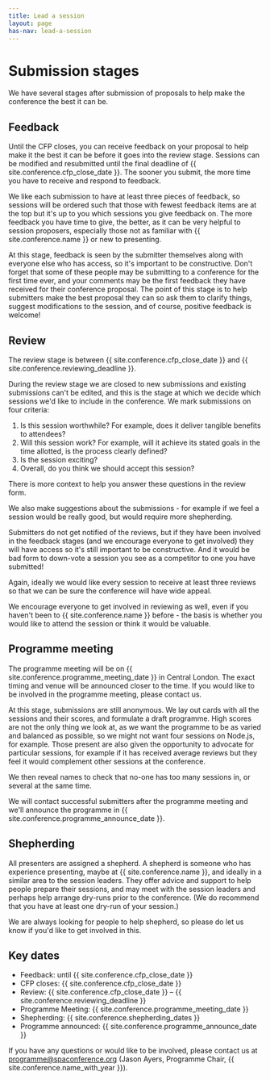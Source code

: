 ```yaml
---
title: Lead a session
layout: page
has-nav: lead-a-session
---
```


# Submission stages

We have several stages after submission of proposals to help make the conference the best it can be.

## Feedback

Until the CFP closes, you can receive feedback on your proposal to help make it the best it can be before it goes into the review stage. Sessions can be modified and resubmitted until the final deadline of {{ site.conference.cfp_close_date }}. The sooner you submit, the more time you have to receive and respond to feedback. 

We like each submission to have at least three pieces of feedback, so sessions will be ordered such that those with fewest feedback items are at the top but it's up to you which sessions you give feedback on. The more feedback you have time to give, the better, as it can be very helpful to session proposers, especially those not as familiar with {{ site.conference.name }} or new to presenting.

At this stage, feedback is seen by the submitter themselves along with everyone else who has access, so it's important to be constructive. Don't forget that some of these people may be submitting to a conference for the first time ever, and your comments may be the first feedback they have received for their conference proposal. The point of this stage is to help submitters make the best proposal they can so ask them to clarify things, suggest modifications to the session, and of course, positive feedback is welcome!

## Review

The review stage is between {{ site.conference.cfp_close_date }} and {{ site.conference.reviewing_deadline }}.

During the review stage we are closed to new submissions and existing submissions can't be edited, and this is the stage at which we decide which sessions we'd like to include in the conference. We mark submissions on four criteria:

1. Is this session worthwhile? For example, does it deliver tangible benefits to attendees?
2. Will this session work? For example, will it achieve its stated goals in the time allotted, is the process clearly defined?
3. Is the session exciting?
4. Overall, do you think we should accept this session?

There is more context to help you answer these questions in the review form.

We also make suggestions about the submissions - for example if we feel a session would be really good, but would require more shepherding.

Submitters do not get notified of the reviews, but if they have been involved in the feedback stages (and we encourage everyone to get involved) they will have access so it's still important to be constructive. And it would be bad form to down-vote a session you see as a competitor to one you have submitted!

Again, ideally we would like every session to receive at least three reviews so that we can be sure the conference will have wide appeal.

We encourage everyone to get involved in reviewing as well, even if you haven't been to {{ site.conference.name }} before - the basis is whether you would like to attend the session or think it would be valuable.

## Programme meeting

The programme meeting will be on {{ site.conference.programme_meeting_date }} in Central London. The exact timing and venue will be announced closer to the time. If you would like to be involved in the programme meeting, please contact us.

At this stage, submissions are still anonymous. We lay out cards with all the sessions and their scores, and formulate a draft programme. High scores are not the only thing we look at, as we want the programme to be as varied and balanced as possible, so we might not want four sessions on Node.js, for example. Those present are also given the opportunity to advocate for particular sessions, for example if it has received average reviews but they feel it would complement other sessions at the conference.

We then reveal names to check that no-one has too many sessions in, or several at the same time.

We will contact successful submitters after the programme meeting and we'll announce the programme in {{ site.conference.programme_announce_date }}.

## Shepherding

All presenters are assigned a shepherd. A shepherd is someone who has experience presenting, maybe at {{ site.conference.name }}, and ideally in a similar area to the session leaders. They offer advice and support to help people prepare their sessions, and may meet with the session leaders and perhaps help arrange dry-runs prior to the conference. (We do recommend that you have at least one dry-run of your session.)

We are always looking for people to help shepherd, so please do let us know if you'd like to get involved in this.

## Key dates

* Feedback: until {{ site.conference.cfp_close_date }}
* CFP closes: {{ site.conference.cfp_close_date }}
* Review: {{ site.conference.cfp_close_date }} &ndash; {{ site.conference.reviewing_deadline }}
* Programme Meeting: {{ site.conference.programme_meeting_date }}
* Shepherding: {{ site.conference.shepherding_dates }}
* Programme announced: {{ site.conference.programme_announce_date }}

If you have any questions or would like to be involved, please contact us at [programme@spaconference.org](mailto:programme@spaconference.org) (Jason Ayers, Programme Chair, {{ site.conference.name_with_year }}).
